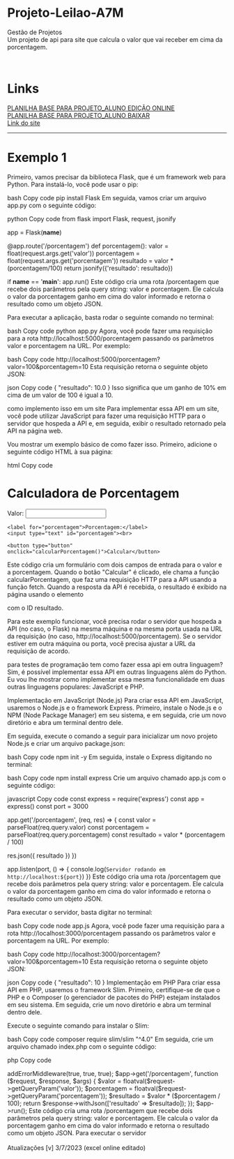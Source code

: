 # Projeto-Leilao-A7M
Gestão de Projetos 
<br>
Um projeto de api para site que calcula o valor que vai receber em cima da porcentagem.
<br>



<br>

# Links

[PLANILHA BASE PARA PROJETO_ALUNO EDIÇÃO ONLINE](https://docs.google.com/spreadsheets/d/1gI2Gk0-D_KltLVE2XS8wdqqOF7CqgYjSPBmQ24J_ESQ/edit?usp=sharing)
<br>
[PLANILHA BASE PARA PROJETO_ALUNO BAIXAR](https://docs.google.com/spreadsheets/d/1XEvBLwEDWD4G38DiWBr-RY4JdXp5XNr5/edit?usp=share_link&ouid=106682525505356259672&rtpof=true&sd=true)
<br>
[Link do site](https://suellenmiranda.github.io/Projeto-Leilao-A7M/)

---

# Exemplo 1

Primeiro, vamos precisar da biblioteca Flask, que é um framework web para Python. Para instalá-lo, você pode usar o pip:

bash
Copy code
pip install Flask
Em seguida, vamos criar um arquivo app.py com o seguinte código:

python
Copy code
from flask import Flask, request, jsonify

app = Flask(__name__)

@app.route('/porcentagem')
def porcentagem():
    valor = float(request.args.get('valor'))
    porcentagem = float(request.args.get('porcentagem'))
    resultado = valor * (porcentagem/100)
    return jsonify({'resultado': resultado})

if __name__ == '__main__':
    app.run()
Este código cria uma rota /porcentagem que recebe dois parâmetros pela query string: valor e porcentagem. Ele calcula o valor da porcentagem ganho em cima do valor informado e retorna o resultado como um objeto JSON.

Para executar a aplicação, basta rodar o seguinte comando no terminal:

bash
Copy code
python app.py
Agora, você pode fazer uma requisição para a rota http://localhost:5000/porcentagem passando os parâmetros valor e porcentagem na URL. Por exemplo:

bash
Copy code
http://localhost:5000/porcentagem?valor=100&porcentagem=10
Esta requisição retorna o seguinte objeto JSON:

json
Copy code
{
  "resultado": 10.0
}
Isso significa que um ganho de 10% em cima de um valor de 100 é igual a 10.

como implemento isso em um site
Para implementar essa API em um site, você pode utilizar JavaScript para fazer uma requisição HTTP para o servidor que hospeda a API e, em seguida, exibir o resultado retornado pela API na página web.

Vou mostrar um exemplo básico de como fazer isso. Primeiro, adicione o seguinte código HTML à sua página:

html
Copy code
<!DOCTYPE html>
<html>
<head>
  <title>Calculadora de Porcentagem</title>
</head>
<body>
  <h1>Calculadora de Porcentagem</h1>
  <form>
    <label for="valor">Valor:</label>
    <input type="text" id="valor"><br>

    <label for="porcentagem">Porcentagem:</label>
    <input type="text" id="porcentagem"><br>

    <button type="button" onclick="calcularPorcentagem()">Calcular</button>
  </form>

  <p id="resultado"></p>

  <script>
    function calcularPorcentagem() {
      const valor = document.getElementById('valor').value;
      const porcentagem = document.getElementById('porcentagem').value;

      // Fazer requisição HTTP para a API
      fetch(`http://localhost:5000/porcentagem?valor=${valor}&porcentagem=${porcentagem}`)
        .then(response => response.json())
        .then(data => {
          // Exibir resultado na página
          document.getElementById('resultado').textContent = `O ganho de ${porcentagem}% em cima de ${valor} é ${data.resultado}.`;
        })
        .catch(error => {
          console.error(error);
          document.getElementById('resultado').textContent = 'Ocorreu um erro ao calcular o ganho de porcentagem.';
        });
    }
  </script>
</body>
</html>
Este código cria um formulário com dois campos de entrada para o valor e a porcentagem. Quando o botão "Calcular" é clicado, ele chama a função calcularPorcentagem, que faz uma requisição HTTP para a API usando a função fetch. Quando a resposta da API é recebida, o resultado é exibido na página usando o elemento <p> com o ID resultado.

Para este exemplo funcionar, você precisa rodar o servidor que hospeda a API (no caso, o Flask) na mesma máquina e na mesma porta usada na URL da requisição (no caso, http://localhost:5000/porcentagem). Se o servidor estiver em outra máquina ou porta, você precisa ajustar a URL da requisição de acordo.




para testes de programação
tem como fazer essa api em outra linguagem?
Sim, é possível implementar essa API em outras linguagens além do Python. Eu vou lhe mostrar como implementar essa mesma funcionalidade em duas outras linguagens populares: JavaScript e PHP.

Implementação em JavaScript (Node.js)
Para criar essa API em JavaScript, usaremos o Node.js e o framework Express. Primeiro, instale o Node.js e o NPM (Node Package Manager) em seu sistema, e em seguida, crie um novo diretório e abra um terminal dentro dele.

Em seguida, execute o comando a seguir para inicializar um novo projeto Node.js e criar um arquivo package.json:

bash
Copy code
npm init -y
Em seguida, instale o Express digitando no terminal:

bash
Copy code
npm install express
Crie um arquivo chamado app.js com o seguinte código:

javascript
Copy code
const express = require('express')
const app = express()
const port = 3000

app.get('/porcentagem', (req, res) => {
  const valor = parseFloat(req.query.valor)
  const porcentagem = parseFloat(req.query.porcentagem)
  const resultado = valor * (porcentagem / 100)

  res.json({ resultado })
})

app.listen(port, () => {
  console.log(`Servidor rodando em http://localhost:${port}`)
})
Este código cria uma rota /porcentagem que recebe dois parâmetros pela query string: valor e porcentagem. Ele calcula o valor da porcentagem ganho em cima do valor informado e retorna o resultado como um objeto JSON.

Para executar o servidor, basta digitar no terminal:

bash
Copy code
node app.js
Agora, você pode fazer uma requisição para a rota http://localhost:3000/porcentagem passando os parâmetros valor e porcentagem na URL. Por exemplo:

bash
Copy code
http://localhost:3000/porcentagem?valor=100&porcentagem=10
Esta requisição retorna o seguinte objeto JSON:

json
Copy code
{
  "resultado": 10
}
Implementação em PHP
Para criar essa API em PHP, usaremos o framework Slim. Primeiro, certifique-se de que o PHP e o Composer (o gerenciador de pacotes do PHP) estejam instalados em seu sistema. Em seguida, crie um novo diretório e abra um terminal dentro dele.

Execute o seguinte comando para instalar o Slim:

bash
Copy code
composer require slim/slim "^4.0"
Em seguida, crie um arquivo chamado index.php com o seguinte código:

php
Copy code
<?php
use Slim\Factory\AppFactory;

require __DIR__ . '/vendor/autoload.php';

$app = AppFactory::create();
$app->addErrorMiddleware(true, true, true);

$app->get('/porcentagem', function ($request, $response, $args) {
  $valor = floatval($request->getQueryParam('valor'));
  $porcentagem = floatval($request->getQueryParam('porcentagem'));
  $resultado = $valor * ($porcentagem / 100);

  return $response->withJson(['resultado' => $resultado]);
});

$app->run();
Este código cria uma rota /porcentagem que recebe dois parâmetros pela query string: valor e porcentagem. Ele calcula o valor da porcentagem ganho em cima do valor informado e retorna o resultado como um objeto JSON.

Para executar o servidor

<br>
<br>
Atualizações 
[v] 3/7/2023 (excel online editado)
